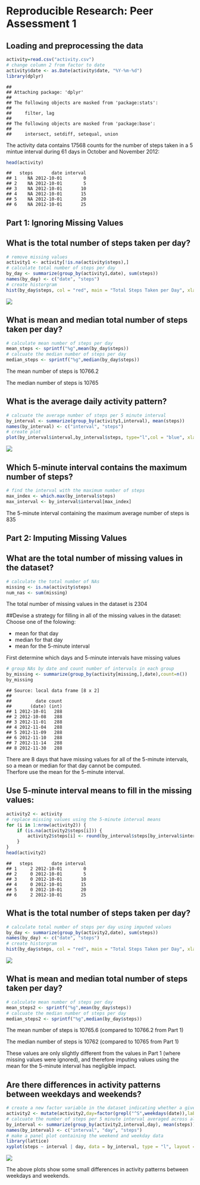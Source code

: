 # Reproducible Research: Peer Assessment 1


## Loading and preprocessing the data

```r
activity=read.csv("activity.csv")
# change column 2 from factor to date
activity$date <- as.Date(activity$date, "%Y-%m-%d")
library(dplyr)
```

```
## 
## Attaching package: 'dplyr'
## 
## The following objects are masked from 'package:stats':
## 
##     filter, lag
## 
## The following objects are masked from 'package:base':
## 
##     intersect, setdiff, setequal, union
```
The activity data contains 17568 counts for the number of steps taken in a 5 mintue interval during 61 days in October and November 2012:

```r
head(activity)
```

```
##   steps       date interval
## 1    NA 2012-10-01        0
## 2    NA 2012-10-01        5
## 3    NA 2012-10-01       10
## 4    NA 2012-10-01       15
## 5    NA 2012-10-01       20
## 6    NA 2012-10-01       25
```

## Part 1: Ignoring Missing Values
## What is the total number of steps taken per day?

```r
# remove missing values
activity1 <- activity[!is.na(activity$steps),]
# calculate total number of steps per day
by_day <- summarize(group_by(activity1,date), sum(steps))
names(by_day) <- c("date", "steps")
# create historgram
hist(by_day$steps, col = "red", main = "Total Steps Taken per Day", xlab = "Number of Steps")
```

![](PA1_template_files/figure-html/unnamed-chunk-3-1.png) 

## What is mean and median total number of steps taken per day?

```r
# calculate mean number of steps per day
mean_steps <- sprintf("%g",mean(by_day$steps))
# calcuate the median number of steps per day
median_steps <- sprintf("%g",median(by_day$steps))
```
The mean number of steps is 10766.2

The median number of steps is 10765

## What is the average daily activity pattern?

```r
# calcuate the average number of steps per 5 minute interval
by_interval <- summarize(group_by(activity1,interval), mean(steps))
names(by_interval) <- c("interval", "steps")
# create plot
plot(by_interval$interval,by_interval$steps, type="l",col = "blue", xlab = "5 Mintue Interval", ylab = "Average Number of Steps", main = "Average Number of Steps Across All Days for 5 Minute Intervals")
```

![](PA1_template_files/figure-html/unnamed-chunk-5-1.png) 

## Which 5-minute interval contains the maximum number of steps?

```r
# find the interval with the maximum number of steps
max_index <- which.max(by_interval$steps)
max_interval <- by_interval$interval[max_index]
```
The 5-minute interval containing the maximum average number of steps is 835

## Part 2: Imputing Missing Values
## What are the total number of missing values in the dataset?

```r
# calculate the total number of NAs
missing <- is.na(activity$steps)
num_nas <- sum(missing)
```
The total number of missing values in the dataset is 2304

##Devise a strategy for filling in all of the missing values in the dataset:
Choose one of the folowing:

- mean for that day
- median for that day
- mean for the 5-minute interval

First determine which days and 5-minute intervals have missing values

```r
# group NAs by date and count number of intervals in each group
by_missing <- summarize(group_by(activity[missing,],date),count=n())
by_missing
```

```
## Source: local data frame [8 x 2]
## 
##         date count
##       (date) (int)
## 1 2012-10-01   288
## 2 2012-10-08   288
## 3 2012-11-01   288
## 4 2012-11-04   288
## 5 2012-11-09   288
## 6 2012-11-10   288
## 7 2012-11-14   288
## 8 2012-11-30   288
```
There are 8 days that have missing values for all of the 5-minute intervals,
so a mean or median for that day cannot be computed.  
Therfore use the mean for the 5-minute interval.

## Use 5-minute interval means to fill in the missing values:

```r
activity2 <- activity
# replace missing values using the 5-minute interval means
for (i in 1:nrow(activity2)) {
    if (is.na(activity2$steps[i])) {
        activity2$steps[i] <- round(by_interval$steps[by_interval$interval==activity2$interval[i]])
    }
}
head(activity2)
```

```
##   steps       date interval
## 1     2 2012-10-01        0
## 2     0 2012-10-01        5
## 3     0 2012-10-01       10
## 4     0 2012-10-01       15
## 5     0 2012-10-01       20
## 6     2 2012-10-01       25
```

## What is the total number of steps taken per day?

```r
# calculate total number of steps per day using imputed values
by_day <- summarize(group_by(activity2,date), sum(steps))
names(by_day) <- c("date", "steps")
# create historgram
hist(by_day$steps, col = "red", main = "Total Steps Taken per Day", xlab = "Number of Steps")
```

![](PA1_template_files/figure-html/unnamed-chunk-10-1.png) 

## What is mean and median total number of steps taken per day?

```r
# calculate mean number of steps per day
mean_steps2 <- sprintf("%g",mean(by_day$steps))
# calcuate the median number of steps per day
median_steps2 <- sprintf("%g",median(by_day$steps))
```
The mean number of steps is 10765.6 (compared to 10766.2 from Part 1)

The median number of steps is 10762 (compared to 10765 from Part 1)

These values are only slightly different from the values in Part 1 (where missing values were ignored), and therefore imputing values using the mean for the 5-minute interval has negligible impact.

## Are there differences in activity patterns between weekdays and weekends?

```r
# create a new factor variable in the dataset indicating whether a given date is a weekday or weekend day
activity2 <- mutate(activity2,day=factor(grepl("^S",weekdays(date)),labels=c("weekday","weekend")))
# calcuate the number of steps per 5 minute interval averaged across all weekdays or weekend days
by_interval <- summarize(group_by(activity2,interval,day), mean(steps))
names(by_interval) <- c("interval", "day", "steps")
# make a panel plot containing the weekend and weekday data
library(lattice)
xyplot(steps ~ interval | day, data = by_interval, type = "l", layout = c(1, 2), xlab="5 Minute Interval", ylab="Average Number of Steps")
```

![](PA1_template_files/figure-html/unnamed-chunk-12-1.png) 

The above plots show some small differences in activity patterns between weekdays and weekends.
